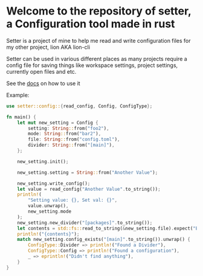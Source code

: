 # Welcome to the repository of setter, a Configuration tool made in rust

Setter is a project of mine to help me read and write configuration files for my other project, lion AKA lion-cli

Setter can be used in various different places as many projects require a config file for saving things like workspace settings, project settings, currently open files and etc.

See the [docs](DOCS.md) on how to use it


Example:
```rust
use setter::config::{read_config, Config, ConfigType};

fn main() {
    let mut new_setting = Config {
        setting: String::from("foo2"),
        mode: String::from("bar2"),
        file: String::from("config.toml"),
        divider: String::from("[main]"),
    };

    new_setting.init();

    new_setting.setting = String::from("Another Value");

    new_setting.write_config();
    let value = read_config("Another Value".to_string());
    println!(
        "Setting value: {}, Set val: {}",
        value.unwrap(),
        new_setting.mode
    );
    new_setting.new_divider("[packages]".to_string());
    let contents = std::fs::read_to_string(&new_setting.file).expect("Error occured");
    println!("{contents}");
    match new_setting.config_exists("[main]".to_string()).unwrap() {
        ConfigType::Divider => println!("Found a Divider"),
        ConfigType::Config => println!("Found a configuration"),
        _ => eprintln!("Didn't find anything"),
    }
}
```

